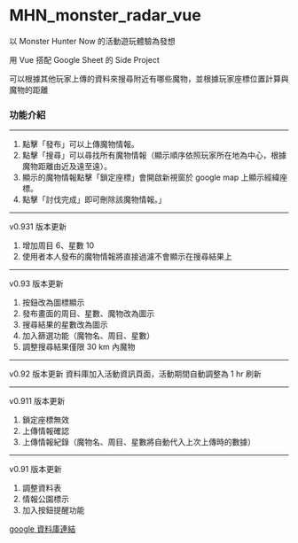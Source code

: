# MHN_monster_radar_vue

以 Monster Hunter Now 的活動遊玩體驗為發想

用 Vue 搭配 Google Sheet 的 Side Project

可以根據其他玩家上傳的資料來搜尋附近有哪些魔物，並根據玩家座標位置計算與魔物的距離

### 功能介紹

***
1. 點擊「發布」可以上傳魔物情報。
2. 點擊「搜尋」可以尋找所有魔物情報（顯示順序依照玩家所在地為中心，根據魔物距離由近及遠至遠）。
3. 顯示的魔物情報點擊「鎖定座標」會開啟新視窗於 google map 上顯示經緯座標。
4. 點擊「討伐完成」即可刪除該魔物情報。」
***
v0.931 版本更新
1. 增加周目 6、星數 10
2. 使用者本人發布的魔物情報將直接過濾不會顯示在搜尋結果上
***
v0.93 版本更新
1. 按鈕改為圖標顯示
2. 發布畫面的周目、星數、魔物改為圖示
3. 搜尋結果的星數改為圖示
4. 加入篩選功能（魔物名、周目、星數）
5. 調整搜尋結果僅限 30 km 內魔物
***
v0.92 版本更新
資料庫加入活動資訊頁面，活動期間自動調整為 1 hr 刷新
***
v0.911 版本更新
1. 鎖定座標無效
2. 上傳情報確認
3. 上傳情報紀錄（魔物名、周目、星數將自動代入上次上傳時的數據）
***
v0.91 版本更新
1. 調整資料表
2. 情報公園標示
3. 加入按鈕提醒功能

[google 資料庫連結](https://docs.google.com/spreadsheets/d/1z4vV88d9-MQvJNsDI0YF3x1amLOso8bPlwFBYkfOsKo/edit?usp=sharing)